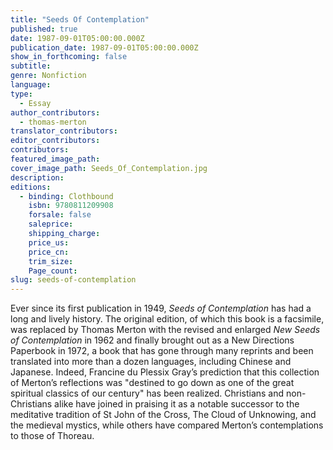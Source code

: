 ```yaml
---
title: "Seeds Of Contemplation"
published: true
date: 1987-09-01T05:00:00.000Z
publication_date: 1987-09-01T05:00:00.000Z
show_in_forthcoming: false
subtitle:
genre: Nonfiction
language:
type:
  - Essay
author_contributors:
  - thomas-merton
translator_contributors:
editor_contributors:
contributors:
featured_image_path:
cover_image_path: Seeds_Of_Contemplation.jpg
description:
editions:
  - binding: Clothbound
    isbn: 9780811209908
    forsale: false
    saleprice:
    shipping_charge:
    price_us:
    price_cn:
    trim_size:
    Page_count:
slug: seeds-of-contemplation
---
```


Ever since its first publication in 1949, _Seeds of Contemplation_ has had a long and lively history. The original edition, of which this book is a facsimile, was replaced by Thomas Merton with the revised and enlarged _New Seeds of Contemplation_ in 1962 and finally brought out as a New Directions Paperbook in 1972, a book that has gone through many reprints and been translated into more than a dozen languages, including Chinese and Japanese. Indeed, Francine du Plessix Gray’s prediction that this collection of Merton’s reflections was "destined to go down as one of the great spiritual classics of our century" has been realized. Christians and non-Christians alike have joined in praising it as a notable successor to the meditative tradition of St John of the Cross, The Cloud of Unknowing, and the medieval mystics, while others have compared Merton’s contemplations to those of Thoreau.

